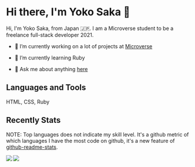 # Hi there, I'm Yoko Saka 👋

Hi, I'm Yoko Saka, from Japan :jp:.
I am a Microverse student to be a freelance full-stack developer 2021.



- 🔭 I’m currently working on a lot of projects at [Microverse](https://www.microverse.org/)

- 🌱 I’m currently learning Ruby

- 💬 Ask me about anything [here](https://github.com/issues)




## Languages and Tools

HTML, CSS, Ruby



## Recently Stats
NOTE: Top languages does not indicate my skill level.
It's a github metric of which languages I have the most code on github, it's a new feature of [github-readme-stats](https://github.com/anuraghazra/github-readme-stats).

<img src="https://github-readme-stats.vercel.app/api?username=yocosaka&count_private=true&show_icons=true&theme=tokyonight" align="left">
<img src="https://github-readme-stats.vercel.app/api/top-langs/?username=yocosaka&compact=true">



<!--
**yocosaka/yocosaka** is a ✨ _special_ ✨ repository because its `README.md` (this file) appears on your GitHub profile.

Here are some ideas to get you started:

- 🔭 I’m currently working on ...
- 🌱 I’m currently learning ...
- 👯 I’m looking to collaborate on ...
- 🤔 I’m looking for help with ...
- 💬 Ask me about ...
- 📫 How to reach me: ...
- 😄 Pronouns: ...
- ⚡ Fun fact: ...
-->
